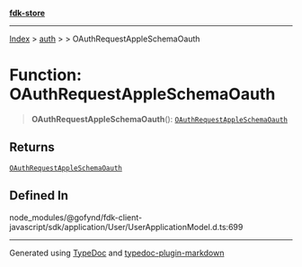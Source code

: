 [**fdk-store**](../../../README.md)
***

[Index](../../../API.md) > [auth](../../README.md) > [<internal>](../README.md) > OAuthRequestAppleSchemaOauth

# Function: OAuthRequestAppleSchemaOauth

> **OAuthRequestAppleSchemaOauth**(): [`OAuthRequestAppleSchemaOauth`](../type-aliases/type-alias.OAuthRequestAppleSchemaOauth.md)

## Returns

[`OAuthRequestAppleSchemaOauth`](../type-aliases/type-alias.OAuthRequestAppleSchemaOauth.md)

## Defined In

node\_modules/@gofynd/fdk-client-javascript/sdk/application/User/UserApplicationModel.d.ts:699

***
Generated using [TypeDoc](https://typedoc.org/) and [typedoc-plugin-markdown](https://www.npmjs.com/package/typedoc-plugin-markdown)
